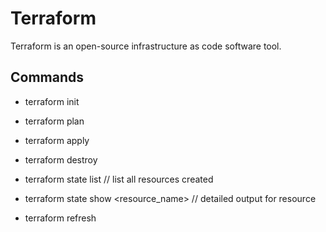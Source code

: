 # Terraform 

Terraform is an open-source infrastructure as code software tool.

## Commands

* terraform init
* terraform plan
* terraform apply

* terraform destroy

* terraform state list // list all resources created
* terraform state show <resource_name> // detailed output for resource
* terraform refresh